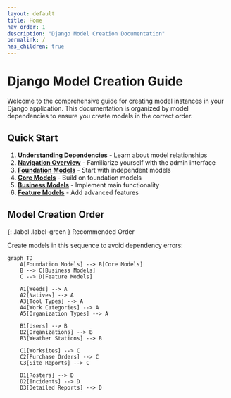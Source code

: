 ```yaml
---
layout: default
title: Home
nav_order: 1
description: "Django Model Creation Documentation"
permalink: /
has_children: true
---
```


# Django Model Creation Guide

Welcome to the comprehensive guide for creating model instances in your Django application. This documentation is organized by model dependencies to ensure you create models in the correct order.

## Quick Start

1. **[Understanding Dependencies](getting-started/understanding-dependencies)** - Learn about model relationships
2. **[Navigation Overview](getting-started/navigation-overview)** - Familiarize yourself with the admin interface
3. **[Foundation Models](foundation-models/)** - Start with independent models
4. **[Core Models](core-models/)** - Build on foundation models
5. **[Business Models](business-models/)** - Implement main functionality
6. **[Feature Models](feature-models/)** - Add advanced features

## Model Creation Order

{: .label .label-green }
Recommended Order

Create models in this sequence to avoid dependency errors:

```mermaid
graph TD
    A[Foundation Models] --> B[Core Models]
    B --> C[Business Models] 
    C --> D[Feature Models]
    
    A1[Weeds] --> A
    A2[Natives] --> A
    A3[Tool Types] --> A
    A4[Work Categories] --> A
    A5[Organization Types] --> A
    
    B1[Users] --> B
    B2[Organizations] --> B
    B3[Weather Stations] --> B
    
    C1[Worksites] --> C
    C2[Purchase Orders] --> C
    C3[Site Reports] --> C
    
    D1[Rosters] --> D
    D2[Incidents] --> D
    D3[Detailed Reports] --> D
```